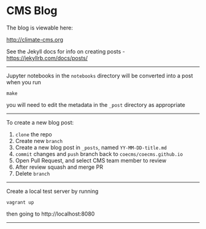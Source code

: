 CMS Blog
========

The blog is viewable here:

http://climate-cms.org

See the Jekyll docs for info on creating posts - https://jekyllrb.com/docs/posts/

---

Jupyter notebooks in the `notebooks` directory will be converted into a post when you run

    make

you will need to edit the metadata in the `_post` directory as appropriate

---

To create a new blog post:

1. `clone` the repo
2. Create new `branch`
3. Create a new blog post in `_posts`, named `YY-MM-DD-title.md`
4. `commit` changes and `push` branch back to `coecms/coecms.github.io`
5. Open Pull Request, and select CMS team member to review
6. After review squash and merge PR
7. Delete `branch`

---

Create a local test server by running

    vagrant up

then going to http://localhost:8080

---



